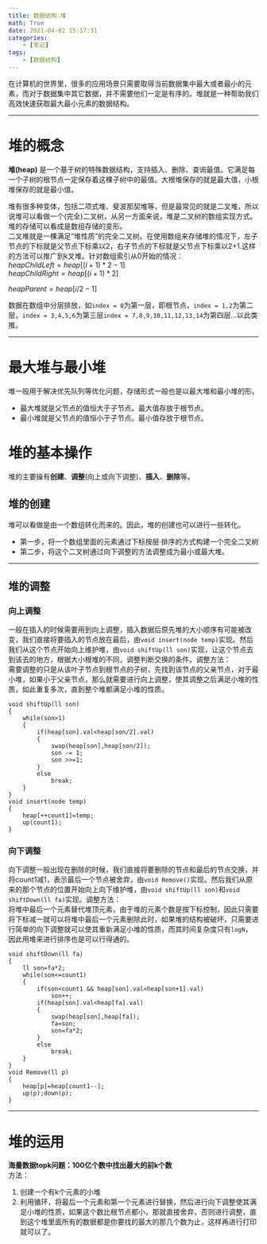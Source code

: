 ```yaml
---
title: 数据结构-堆
math: True
date: 2021-04-02 15:17:31
categories:
    - [笔记]
tags:
    - [数据结构]
---
```

在计算机的世界里，很多的应用场景只需要取得当前数据集中最大或者最小的元素，而对于数据集中其它数据，并不需要他们一定是有序的。堆就是一种帮助我们高效快速获取最大最小元素的数据结构。
 <!--more-->

***

# 堆的概念
**堆(heap)** 是一个基于树的特殊数据结构，支持插入、删除、查询最值。它满足每一个子树的根节点一定保存着这棵子树中的最值。大根堆保存的就是最大值，小根堆保存的就是最小值。

堆有很多种变体，包括二项式堆、斐波那契堆等，但是最常见的就是二叉堆，所以说堆可以看做一个(完全)二叉树，从另一方面来说，堆是二叉树的数组实现方式。堆的存储可以看成是数组存储的变形。   
二叉堆就是一棵满足“堆性质”的完全二叉树。在使用数组来存储堆的情况下，左子节点的下标就是父节点下标乘以2，右子节点的下标就是父节点下标乘以2+1.这样的方法可以推广到k叉堆。针对数组索引从0开始的情况：   
$heapChildLeft = heap[(i+1)*2-1]$    
$heapChildRight = heap[(i+1)*2]$ 

$heapParent = heap[i/2-1]$

数据在数组中分层排放，如`index = 0`为第一层，即根节点，`index = 1,2`为第二层，`index = 3,4,5,6`为第三层`index = 7,8,9,10,11,12,13,14`为第四层...以此类推。
***

# 最大堆与最小堆
堆一般用于解决优先队列等优化问题，存储形式一般也是以最大堆和最小堆的形。
* 最大堆就是父节点的值恒大于子节点。最大值存放于根节点。
* 最小堆就是父节点的值恒小于子节点。最小值存放于根节点。

# 堆的基本操作
堆的主要操有**创建**、**调整**(向上或向下调整)、**插入**、**删除**等。

## 堆的创建
堆可以看做是由一个数组转化而来的。因此，堆的创建也可以进行一些转化。
* 第一步，将一个数组里面的元素通过下标按层·排序的方式构建一个完全二叉树
* 第二步，将这个二叉树通过向下调整的方法调整成为最小或最大堆。
***

## 堆的调整
### 向上调整
一般在插入的时候需要用到向上调整，插入数据后原先堆的大小顺序有可能被改变，我们直接将要插入的节点放在最后，由`void insert(node temp)`实现。然后我们从这个节点开始向上维护堆，由`void shiftUp(ll son)`实现，让这个节点去到该去的地方，根据大小根堆的不同，调整判断交换的条件。调整方法：   
需要调整的只是从该叶子节点到根节点的子树，先找到该节点的父亲节点，对于最小堆，如果小于父亲节点，那么就需要进行向上调整，使其调整之后满足小堆的性质，如此重复多次，直到整个堆都满足小堆的性质。
```
void shiftUp(ll son)
{
	while(son>1)
	{
		if(heap[son].val<heap[son/2].val)
		{
			swap(heap[son],heap[son/2]);
            son -= 1;
			son >>=1;
		}
		else
			break;
	}
}
void insert(node temp)
{
	heap[++count1]=temp;
	up(count1);
}
```
### 向下调整
向下调整一般出现在删除的时候，我们直接将要删除的节点和最后的节点交换，并将count1减1，表示最后一个节点被舍弃，由`void Remove()`实现。然后我们从原来的那个节点的位置开始向上向下维护堆，由`void shiftUp(ll son)`和`void shiftDown(ll fa)`实现。调整方法：   
将堆中最后一个元素替代堆顶元素，由于堆的元素个数是按下标控制，因此只需要将下标减一就可以将堆中最后一个元素删除此时，如果堆的结构被破坏，只需要进行简单的向下调整就可以使其重新满足小堆的性质，而其时间复杂度只有`logN`，因此用堆来进行排序也是可以行得通的。

```
void shiftDown(ll fa)
{
	ll son=fa*2;
	while(son<=count1)
	{
		if(son<count1 && heap[son].val>heap[son+1].val)
			son++;
		if(heap[son].val<heap[fa].val)
		{
			swap(heap[son],heap[fa]);
			fa=son;
			son=fa*2;
		}
		else
			break;
	}
}
void Remove(ll p)
{
	heap[p]=heap[count1--];
	up(p);down(p);
}
```
***

# 堆的运用
**海量数据topk问题：100亿个数中找出最大的前k个数**   
方法：
1. 创建一个有k个元素的小堆
2. 利用循环，将最后一个元素和第一个元素进行替换，然后进行向下调整使其满足小堆的性质，如果这个数比根节点都小，那就直接舍弃，否则进行调整，直到这个堆里面所有的数据都是你要找的最大的那几个数为止，这样再进行打印就可以了。
